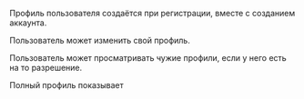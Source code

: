 ﻿Профиль пользователя создаётся при регистрации, вместе с созданием аккаунта.

Пользователь может изменить свой профиль.

Пользователь может просматривать чужие профили, если у него есть на то разрешение.

Полный профиль показывает 